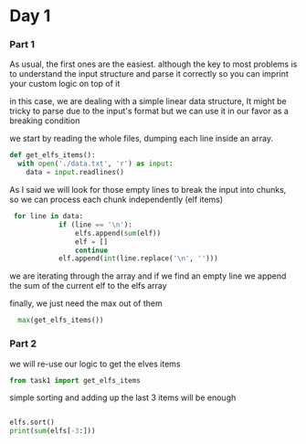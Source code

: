 # Day 1

### Part 1

As usual, the first ones are the easiest. although the key to most problems is to understand the input structure and parse it correctly so you can imprint your custom logic on top of it

in this case, we are dealing with a simple linear data structure, It might be tricky to parse due to the input's format but we can use it in our favor as a breaking condition

we start by reading the whole files, dumping each line inside an array.

```python
def get_elfs_items():
  with open('./data.txt', 'r') as input:
    data = input.readlines()
```

As I said we will look for those empty lines to break the input into chunks, so we can process each chunk independently (elf items)

```python
 for line in data:
            if (line == '\n'):
                elfs.append(sum(elf))
                elf = []
                continue
            elf.append(int(line.replace('\n', '')))
```
we are iterating through the array and if we find an empty line we append the sum of the current elf to the elfs array

finally, we just need the max out of them 
  
```python
  max(get_elfs_items())

```

### Part 2

we will re-use our logic to get the elves items

```python
from task1 import get_elfs_items
```

simple sorting and adding up the last 3 items will be enough

```python

elfs.sort()
print(sum(elfs[-3:]))
```
